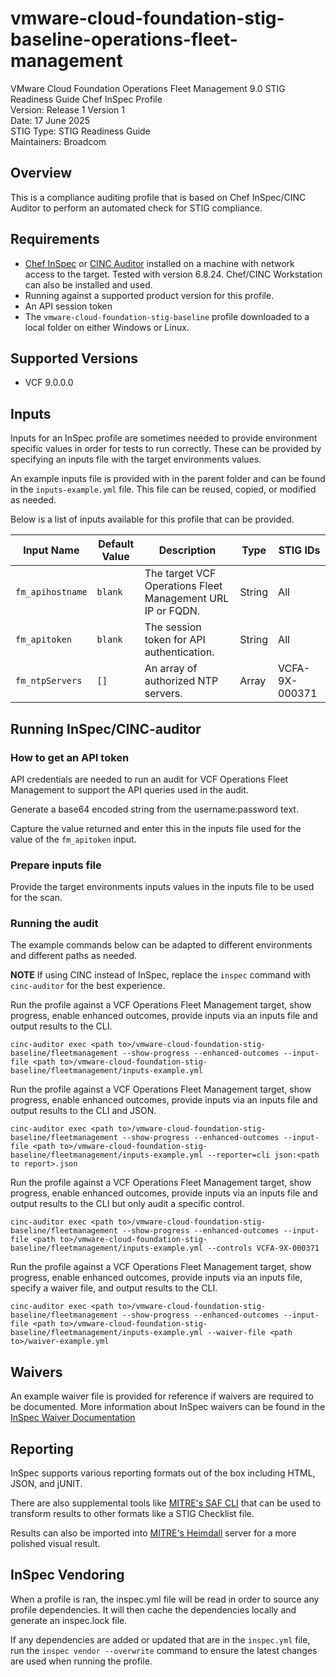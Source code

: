 # vmware-cloud-foundation-stig-baseline-operations-fleet-management
VMware Cloud Foundation Operations Fleet Management 9.0 STIG Readiness Guide Chef InSpec Profile  
Version: Release 1 Version 1  
Date: 17 June 2025  
STIG Type: STIG Readiness Guide  
Maintainers: Broadcom  

## Overview
This is a compliance auditing profile that is based on Chef InSpec/CINC Auditor to perform an automated check for STIG compliance.  

## Requirements
- [Chef InSpec](https://downloads.chef.io/tools/inspec) or [CINC Auditor](https://cinc.sh/start/auditor/) installed on a machine with network access to the target. Tested with version 6.8.24. Chef/CINC Workstation can also be installed and used.
- Running against a supported product version for this profile.
- An API session token
- The `vmware-cloud-foundation-stig-baseline` profile downloaded to a local folder on either Windows or Linux.

## Supported Versions
- VCF 9.0.0.0  

## Inputs
Inputs for an InSpec profile are sometimes needed to provide environment specific values in order for tests to run correctly. These can be provided by specifying an inputs file with the target environments values.  

An example inputs file is provided with in the parent folder and can be found in the `inputs-example.yml` file. This file can be reused, copied, or modified as needed.  

Below is a list of inputs available for this profile that can be provided.  

|     Input Name    |       Default Value       | Description |     Type    |   STIG IDs  |
|-------------------|---------------------------|-------------|-------------|-------------|
|`fm_apihostname`   |`blank`                    |The target VCF Operations Fleet Management URL IP or FQDN.|String|All|
|`fm_apitoken`      |`blank`                    |The session token for API authentication.|String|All|
|`fm_ntpServers`    |`[]`                       |An array of authorized NTP servers.|Array|VCFA-9X-000371|

## Running InSpec/CINC-auditor

### How to get an API token
API credentials are needed to run an audit for VCF Operations Fleet Management to support the API queries used in the audit.

Generate a base64 encoded string from the username:password text.

Capture the value returned and enter this in the inputs file used for the value of the `fm_apitoken` input.

### Prepare inputs file
Provide the target environments inputs values in the inputs file to be used for the scan.

### Running the audit
The example commands below can be adapted to different environments and different paths as needed. 

**NOTE** If using CINC instead of InSpec, replace the `inspec` command with `cinc-auditor` for the best experience.  

Run the profile against a VCF Operations Fleet Management target, show progress, enable enhanced outcomes, provide inputs via an inputs file and output results to the CLI.
```
cinc-auditor exec <path to>/vmware-cloud-foundation-stig-baseline/fleetmanagement --show-progress --enhanced-outcomes --input-file <path to>/vmware-cloud-foundation-stig-baseline/fleetmanagement/inputs-example.yml
```

Run the profile against a VCF Operations Fleet Management target, show progress, enable enhanced outcomes, provide inputs via an inputs file and output results to the CLI and JSON.
```
cinc-auditor exec <path to>/vmware-cloud-foundation-stig-baseline/fleetmanagement --show-progress --enhanced-outcomes --input-file <path to>/vmware-cloud-foundation-stig-baseline/fleetmanagement/inputs-example.yml --reporter=cli json:<path to report>.json
```

Run the profile against a VCF Operations Fleet Management target, show progress, enable enhanced outcomes, provide inputs via an inputs file and output results to the CLI but only audit a specific control.
```
cinc-auditor exec <path to>/vmware-cloud-foundation-stig-baseline/fleetmanagement --show-progress --enhanced-outcomes --input-file <path to>/vmware-cloud-foundation-stig-baseline/fleetmanagement/inputs-example.yml --controls VCFA-9X-000371
```

Run the profile against a VCF Operations Fleet Management target, show progress, enable enhanced outcomes, provide inputs via an inputs file, specify a waiver file, and output results to the CLI.
```
cinc-auditor exec <path to>/vmware-cloud-foundation-stig-baseline/fleetmanagement --show-progress --enhanced-outcomes --input-file <path to>/vmware-cloud-foundation-stig-baseline/fleetmanagement/inputs-example.yml --waiver-file <path to>/waiver-example.yml
```

## Waivers
An example waiver file is provided for reference if waivers are required to be documented. More information about InSpec waivers can be found in the [InSpec Waiver Documentation](https://docs.chef.io/inspec/waivers/)  

## Reporting
InSpec supports various reporting formats out of the box including HTML, JSON, and jUNIT.  

There are also supplemental tools like [MITRE's SAF CLI](https://github.com/mitre/saf) that can be used to transform results to other formats like a STIG Checklist file.  

Results can also be imported into [MITRE's Heimdall](https://github.com/mitre/heimdall2) server for a more polished visual result.

## InSpec Vendoring
When a profile is ran, the inspec.yml file will be read in order to source any profile dependencies. It will then cache the dependencies locally and generate an inspec.lock file.  

If any dependencies are added or updated that are in the `inspec.yml` file, run the `inspec vendor --overwrite` command to ensure the latest changes are used when running the profile.  

